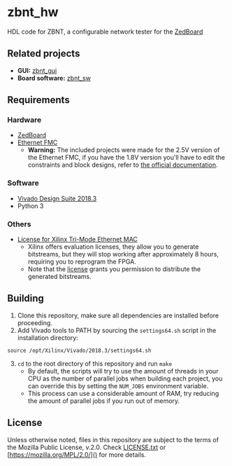 
# zbnt_hw

HDL code for ZBNT, a configurable network tester for the [ZedBoard](http://www.zedboard.org/product/zedboard)

## Related projects

* **GUI:** [zbnt_gui](https://github.com/oscar-rc1/zbnt_gui)
* **Board software:** [zbnt_sw](https://github.com/oscar-rc1/zbnt_sw)

## Requirements

### Hardware

* [ZedBoard](http://www.zedboard.org/product/zedboard)
* [Ethernet FMC](http://ethernetfmc.com/)
	* **Warning:** The included projects were made for the 2.5V version of the Ethernet FMC, if you have the 1.8V version you'll have to edit the constraints and block designs, refer to [the official documentation](http://ethernetfmc.com/using-the-1-8v-version-with-the-zedboard/).

### Software

* [Vivado Design Suite 2018.3](https://www.xilinx.com/products/design-tools/vivado.html)
* Python 3

### Others

* [License for Xilinx Tri-Mode Ethernet MAC](https://www.xilinx.com/products/intellectual-property/temac.html)
	* Xilinx offers evaluation licenses, they allow you to generate bitstreams, but they will stop working after approximately 8 hours, requiring you to reprogram the FPGA.
	* Note that the [license](https://www.xilinx.com/products/intellectual-property/license/core-license-agreement.html) grants you permission to distribute the generated bitstreams.

## Building

1. Clone this repository, make sure all dependencies are installed before proceeding.
2. Add Vivado tools to PATH by sourcing the `settings64.sh` script in the installation directory:

~~~~
source /opt/Xilinx/Vivado/2018.3/settings64.sh
~~~~

3. `cd` to the root directory of this repository and run `make`
	* By default, the scripts will try to use the amount of threads in your CPU as the number of parallel jobs when building each project, you can override this by setting the `NUM_JOBS` environment variable.
	* This process can use a considerable amount of RAM, try reducing the amount of parallel jobs if you run out of memory.

## License

Unless otherwise noted, files in this repository are subject to the terms of the Mozilla Public License, v.2.0.
Check [LICENSE.txt](https://github.com/oscar-rc1/zbnt_hw/blob/master/LICENSE.txt) or [https://mozilla.org/MPL/2.0/]() for more details.
